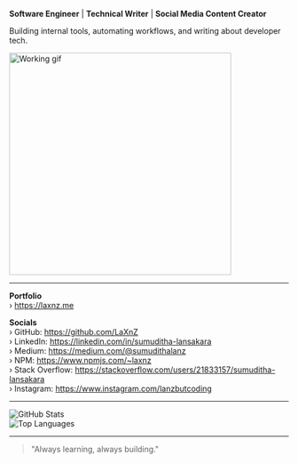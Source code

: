 __Software Engineer__ | __Technical Writer__ | __Social Media Content Creator__

Building internal tools, automating workflows, and writing about developer tech.

<img src="https://media.tenor.com/w0v-KYiUNXoAAAAd/family-guy-peter-griffin.gif" width="400" alt="Working gif" />

---

__Portfolio__  
› https://laxnz.me

__Socials__  
› GitHub:         https://github.com/LaXnZ  
› LinkedIn:       https://linkedin.com/in/sumuditha-lansakara  
› Medium:         https://medium.com/@sumudithalanz  
› NPM:            https://www.npmjs.com/~laxnz  
› Stack Overflow: https://stackoverflow.com/users/21833157/sumuditha-lansakara  
› Instagram:      https://www.instagram.com/lanzbutcoding

---

![GitHub Stats](https://github-readme-stats.vercel.app/api?username=laxnz&show_icons=true&theme=dark&cache_seconds=1800&locale=en)  
![Top Languages](https://github-readme-stats.vercel.app/api/top-langs?username=laxnz&show_icons=true&theme=dark&locale=en&layout=compact)

---

> "Always learning, always building."
